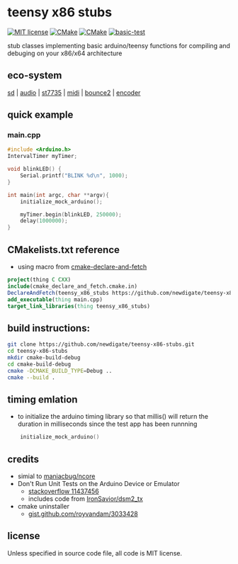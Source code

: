 # teensy x86 stubs
[![MIT license](https://img.shields.io/badge/License-MIT-blue.svg)](LICENSE)
[![CMake](https://img.shields.io/badge/project-CMake-brightgreen.svg?label=built%20with&colorA=555555&colorB=8a8fff&logo=)](CMakelists.txt)
[![CMake](https://github.com/newdigate/teensy-x86-stubs/workflows/CMake/badge.svg)](https://github.com/newdigate/teensy-x86-stubs/actions)
[![basic-test](https://github.com/newdigate/teensy-x86-stubs/actions/workflows/basic-test.yml/badge.svg)](https://github.com/newdigate/teensy-x86-stubs/actions/workflows/basic-test.yml)

stub classes implementing basic arduino/teensy functions for compiling and debuging on your x86/x64 architecture

## eco-system
[sd](https://github.com/newdigate/teensy-x86-sd-stubs)
|
[audio](https://github.com/newdigate/teensy-audio-x86-stubs)
|
[st7735](https://github.com/newdigate/teensy-st7735-linux-stubs)
|
[midi](https://github.com/newdigate/teensy-x86-midi-stubs)
|
[bounce2](https://github.com/newdigate/teensy-x86-bounce2-stubs)
|
[encoder](https://github.com/newdigate/teensy-x86-encoder-stubs)


## quick example
### main.cpp
```c++
#include <Arduino.h>
IntervalTimer myTimer;

void blinkLED() {
    Serial.printf("BLINK %d\n", 1000);
}

int main(int argc, char **argv){
    initialize_mock_arduino();

    myTimer.begin(blinkLED, 250000);
    delay(1000000);
}
```

## CMakelists.txt reference
* using macro from [cmake-declare-and-fetch](https://github.com/newdigate/cmake-declare-and-fetch)
  
``` cmake
project(thing C CXX)
include(cmake_declare_and_fetch.cmake.in)
DeclareAndFetch(teensy_x86_stubs https://github.com/newdigate/teensy-x86-stubs.git main src)
add_executable(thing main.cpp)
target_link_libraries(thing teensy_x86_stubs)
```

## build instructions:
``` sh
git clone https://github.com/newdigate/teensy-x86-stubs.git
cd teensy-x86-stubs
mkdir cmake-build-debug
cd cmake-build-debug
cmake -DCMAKE_BUILD_TYPE=Debug ..
cmake --build .
```

## timing emlation
* to initialize the arduino timing library so that millis() will return the duration in milliseconds since the test app has been runnning
``` c++
    initialize_mock_arduino()
```

## credits
* simial to [maniacbug/ncore](https://github.com/maniacbug/ncore)
* Don't Run Unit Tests on the Arduino Device or Emulator 
  * [stackoverflow 11437456](https://stackoverflow.com/a/11437456)
  * includes code from [IronSavior/dsm2_tx](https://github.com/IronSavior/dsm2_tx)
* cmake uninstaller 
  * [gist.github.com/royvandam/3033428](https://gist.github.com/royvandam/3033428)

## license
Unless specified in source code file, all code is MIT license.
